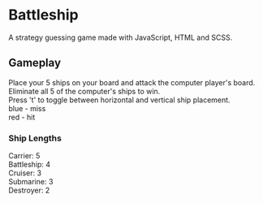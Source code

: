 # Battleship #  

A strategy guessing game made with JavaScript, HTML and SCSS.

## Gameplay ##  

Place your 5 ships on your board and attack the computer player's board.  
Eliminate all 5 of the computer's ships to win.  
Press 't' to toggle between horizontal and vertical ship placement.  
blue - miss  
red - hit  

### Ship Lengths ###  

Carrier: 5  
Battleship: 4  
Cruiser: 3  
Submarine: 3  
Destroyer: 2  